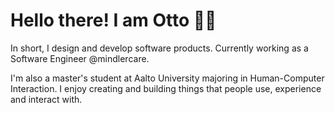 # Hello there! I am Otto 👋🏻

In short, I design and develop software products. Currently working as a Software Engineer @mindlercare.

I'm also a master's student at Aalto University majoring in Human-Computer Interaction. I enjoy creating and building things that people use, experience and interact with.




<!--
**OttoLaitinen/OttoLaitinen** is a ✨ _special_ ✨ repository because its `README.md` (this file) appears on your GitHub profile.

Here are some ideas to get you started:

- 🔭 I’m currently working on ...
- 🌱 I’m currently learning ...
- 👯 I’m looking to collaborate on ...
- 🤔 I’m looking for help with ...
- 💬 Ask me about ...
- 📫 How to reach me: ...
- 😄 Pronouns: ...
- ⚡ Fun fact: ...
-->
